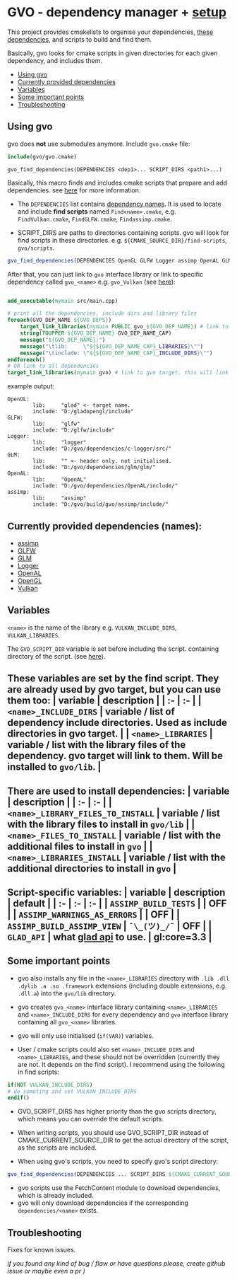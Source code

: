 # GVO - dependency manager + [setup](#currently-provided-dependencies-names)
This project provides cmakelists to orgenise your dependencies, [these dependencies](#currently-provided-dependencies-names), and scripts to build and find them. 

Basically, gvo looks for cmake scripts in given directories for each given dependency, and includes them.

- [Using gvo](#using-gvo)
- [Currently provided dependencies](#currently-provided-dependencies-names)
- [Variables](#variables)
- [Some important points](#some-important-points)
- [Troubleshooting](#troubleshooting)

## Using gvo
gvo does **not** use submodules anymore.
Include `gvo.cmake` file:
``` cmake
include(gvo/gvo.cmake)
```
`gvo_find_dependencies(DEPENDENCIES <dep1>... SCRIPT_DIRS <path1>...)`

Basically, this macro finds and includes cmake scripts that prepare and add dependencies. see [here](#variables) for more information.

- The `DEPENDENCIES` list contains [dependency names](#currently-provided-dependencies-names). It is used to locate and include **find scripts** named `Find<name>.cmake`, e.g. `FindVulkan.cmake`, `FindGLFW.cmake`, `Findassimp.cmake`.

- SCRIPT_DIRS are paths to directories containing scripts. gvo will look for find scripts in these directories. e.g. `${CMAKE_SOURCE_DIR}/find-scripts`, `gvo/scripts`. 

``` cmake
gvo_find_dependencies(DEPENDENCIES OpenGL GLFW Logger assimp OpenAL GLM imgui SCRIPT_DIRS ${CMAKE_CURRENT_SOURCE_DIR}/scripts ${CMAKE_CURRENT_SOURCE_DIR}/gvo/scripts)
```

After that, you can just link to `gvo` interface library or link to specific dependency called `gvo_<name>` e.g. `gvo_Vulkan` (see [here](#some-important-points)):
``` cmake

add_executable(mymain src/main.cpp)

# print all the dependencies, include dirs and library files
foreach(GVO_DEP_NAME ${GVO_DEPS})
    target_link_libraries(mymain PUBLIC gvo_${GVO_DEP_NAME}) # link to specific dependecy
    string(TOUPPER ${GVO_DEP_NAME} GVO_DEP_NAME_CAP)
    message("${GVO_DEP_NAME}:")
    message("\tlib:     \"${${GVO_DEP_NAME_CAP}_LIBRARIES}\"")
    message("\tinclude: \"${${GVO_DEP_NAME_CAP}_INCLUDE_DIRS}\"")
endforeach()
# OR link to all dependencies
target_link_libraries(mymain gvo) # link to gvo target. this will link both include dirs and libraris.
```

example output:
```
OpenGL:
        lib:     "glad" <- target name.
        include: "D:/gladopengl/include"
GLFW:
        lib:     "glfw"
        include: "D:/glfw/include"
Logger:
        lib:     "logger"
        include: "D:/gvo/dependencies/c-logger/src/"
GLM:
        lib:     "" <- header only. not initialised.
        include: "D:/gvo/dependencies/glm/glm/"
OpenAL:
        lib:     "OpenAL"
        include: "D:/gvo/dependencies/OpenAL/include/"
assimp:
        lib:     "assimp"
        include: "D:/gvo/build/gvo/assimp/include/"
```

## Currently provided dependencies (names):
- [assimp](https://github.com/assimp/assimp)
- [GLFW](https://github.com/glfw/glfw)
- [GLM](https://github.com/icaven/glm)
- [Logger](https://github.com/yksz/c-logger)
- [OpenAL](https://github.com/kcat/openal-soft)
- [OpenGL](https://github.com/Dav1dde/glad)
- [Vulkan](https://github.com/KhronosGroup/Vulkan-Headers)

## Variables
`<name>` is the name of the library e.g. `VULKAN_INCLUDE_DIRS`, `VULKAN_LIBRARIES`. 

The `GVO_SCRIPT_DIR` variable is set before including the script. containing directory of the script. (see [here](#some-important-points)).

These variables are set by the find script. They are already used by gvo target, but you can use them too:
| variable | description |
| :- | :- |
| `<name>_INCLUDE_DIRS` | variable / list of dependency include directories. Used as include directories in gvo target. |
| `<name>_LIBRARIES` | variable / list with the library files of the dependency. gvo target will link to them. Will be installed to `gvo/lib`. |
---

There are used to install dependencies:
| variable | description |
| :- | :- |
| `<name>_LIBRARY_FILES_TO_INSTALL` | variable / list with the library files to install in `gvo/lib` |
| `<name>_FILES_TO_INSTALL` | variable / list with the additional files to install in `gvo` |
| `<name>_LIBRARIES_INSTALL` | variable / list with the additional directories to install in `gvo` |
---

Script-specific variables:
| variable | description | default |
| :- | :- | :- |
| `ASSIMP_BUILD_TESTS` |  | OFF |
| `ASSIMP_WARNINGS_AS_ERRORS` |  | OFF |
| `ASSIMP_BUILD_ASSIMP_VIEW` | `¯\_(ツ)_/¯` | OFF |
| `GLAD_API` | what [glad api](https://glad.dav1d.de/) to use. | gl:core=3.3 |
---

## Some important points
- gvo also installs any file in the `<name>_LIBRARIES` directory with `.lib .dll .dylib .a .so .framework` extensions (including double extensions, e.g. `.dll.a`) into the `gvo/lib` directory.

- gvo creates `gvo_<name>` interface library containing `<name>_LIBRARIES` and `<name>_INCLUDE_DIRS` for every dependency and `gvo` interface library containing all `gvo_<name>` libraries.

- gvo will only use initialised (`if(VAR)`) variables.

- User / cmake scripts could also set `<name>_INCLUDE_DIRS` and `<name>_LIBRARIES`, and these should not be overridden (currently they are not. It depends on the find script). 
I recommend using the following in find scripts:
``` cmake
if(NOT VULKAN_INCLUDE_DIRS)
# do someting and set VULKAN_INCLUDE_DIRS
endif()
```
- GVO_SCRIPT_DIRS has higher priority than the gvo scripts directory, which means you can override the default scripts.

- When writing scripts, you should use GVO_SCRIPT_DIR instead of CMAKE_CURRENT_SOURCE_DIR to get the actual directory of the script, as the scripts are included. 

- When using gvo's scripts, you need to specify gvo's script directory:
``` cmake
gvo_find_dependencies(DEPENDENCIES ... SCRIPT_DIRS ${CMAKE_CURRENT_SOURCE_DIR}/gvo/scripts)
```
- gvo scripts use the FetchContent module to download dependencies, which is already included.
- gvo will only download dependencies if the corresponding `dependencies/<name>` exists.

## Troubleshooting
Fixes for known issues.


*if  you found any kind of bug / flaw or have questions please, create github issue or maybe even a pr )*

